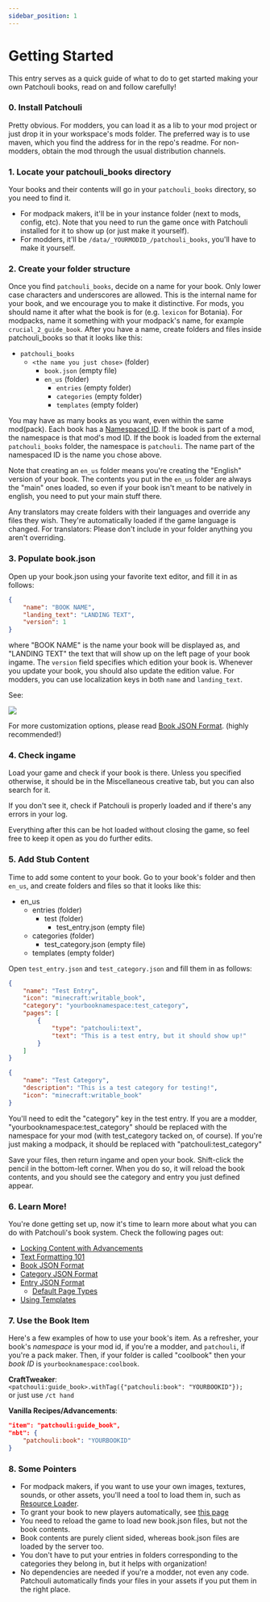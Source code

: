 ```yaml
---
sidebar_position: 1
---
```


# Getting Started

This entry serves as a quick guide of what to do to get started making your own Patchouli
books, read on and follow carefully!

### 0. Install Patchouli
Pretty obvious. For modders, you can load it as a lib to your mod project or just drop it
in your workspace's mods folder. The preferred way is to use maven, which you find the
address for in the repo's readme. For non-modders, obtain the mod through the usual
distribution channels.

### 1. Locate your patchouli_books directory
Your books and their contents will go in your `patchouli_books` directory, so you need to
find it.
* For modpack makers, it'll be in your instance folder (next to mods, config, etc). Note
  that you need to run the game once with Patchouli installed for it to show up
  (or just make it yourself).
* For modders, it'll be `/data/_YOURMODID_/patchouli_books`, you'll have to make it
  yourself.

### 2. Create your folder structure
Once you find `patchouli_books`, decide on a name for your book. Only lower case characters
and underscores are allowed. This is the internal name for your book, and we encourage you
to make it distinctive. For mods, you should name it after what the book is for
(e.g. `lexicon` for Botania). For modpacks, name it something with your modpack's name,
for example `crucial_2_guide_book`. After you have a name, create folders and files inside
patchouli_books so that it looks like this:

* `patchouli_books`
    * `<the name you just chose>` (folder)
        * `book.json` (empty file)
        * `en_us` (folder)
            * `entries` (empty folder)
            * `categories` (empty folder)
            * `templates` (empty folder)

You may have as many books as you want, even within the same mod(pack). Each book has a
[Namespaced ID](https://minecraft.fandom.com/wiki/Namespaced_ID). If the book is part of a
mod, the namespace is that mod's mod ID. If the book is loaded from the external
`patchouli_books` folder, the namespace is `patchouli`. The name part of the namespaced ID
is the name you chose above.

Note that creating an `en_us` folder means you're creating the "English" version of your
book. The contents you put in the `en_us` folder are always the "main" ones loaded, so
even if your book isn't meant to be natively in english, you need to put your main stuff
there.

Any translators may create folders with their languages and override any files they
wish. They're automatically loaded if the game language is changed. For translators:
Please don't include in your folder anything you aren't overriding.

### 3. Populate book.json
Open up your book.json using your favorite text editor, and fill it in as follows:

```json
{
	"name": "BOOK NAME",
	"landing_text": "LANDING TEXT",
	"version": 1
}
```

where "BOOK NAME" is the name your book will be displayed as, and "LANDING TEXT" the text
that will show up on the left page of your book ingame. The `version` field specifies which
edition your book is. Whenever you update your book, you should also update the edition
value. For modders, you can use localization keys in both `name` and `landing_text`.

See:

![](https://i.imgur.com/lsdDrrk.png)

For more customization options, please read [Book JSON
Format](/docs/reference/book-json). (highly recommended!)

### 4. Check ingame
Load your game and check if your book is there. Unless you specified otherwise, it should
be in the Miscellaneous creative tab, but you can also search for it.

If you don't see it, check if Patchouli is properly loaded and if there's any errors in
your log.

Everything after this can be hot loaded without closing the game, so feel free to keep it
open as you do further edits.

### 5. Add Stub Content
Time to add some content to your book. Go to your book's folder and then `en_us`, and create
folders and files so that it looks like this:

* en_us
    * entries (folder)
        * test (folder)
            * test_entry.json (empty file)
    * categories (folder)
        * test_category.json (empty file)
    * templates (empty folder)

Open `test_entry.json` and `test_category.json` and fill them in as follows:

```json title="test_entry.json"
{
    "name": "Test Entry",
    "icon": "minecraft:writable_book",
    "category": "yourbooknamespace:test_category",
    "pages": [
        {
            "type": "patchouli:text",
            "text": "This is a test entry, but it should show up!"
        }
    ]
}
```

```json title="test_category.json"
{
	"name": "Test Category",
	"description": "This is a test category for testing!",
	"icon": "minecraft:writable_book"
}
```

You'll need to edit the "category" key in the test entry. If you are a modder, "yourbooknamespace:test_category" should be replaced with the namespace for your mod (with test_category tacked on, of course). If you're just making a modpack, it should be replaced with "patchouli:test_category"

Save your files, then return ingame and open your book. Shift-click the pencil in the
bottom-left corner. When you do so, it will reload the book contents, and you should see
the category and entry you just defined appear.

### 6. Learn More!

You're done getting set up, now it's time to learn more about what you can do with
Patchouli's book system. Check the following pages out:

* [Locking Content with Advancements](/docs/patchouli-basics/advancement-locking)
* [Text Formatting 101](/docs/patchouli-basics/text-formatting)
* [Book JSON Format](/docs/reference/book-json)
* [Category JSON Format](/docs/reference/category-json)
* [Entry JSON Format](/docs/reference/entry-json)
    * [Default Page Types](/docs/patchouli-basics/page-types)
* [Using Templates](/docs/patchouli-basics/templates)

### 7. Use the Book Item

Here's a few examples of how to use your book's item. As a refresher, your book's
*namespace* is your mod id, if you're a modder, and `patchouli`, if you're a pack
maker. Then, if your folder is called "coolbook" then your *book ID* is
`yourbooknamespace:coolbook`.

**CraftTweaker**:  
`<patchouli:guide_book>.withTag({"patchouli:book": "YOURBOOKID"});`  
or just use `/ct hand`

**Vanilla Recipes/Advancements**:
```json
"item": "patchouli:guide_book",
"nbt": {
    "patchouli:book": "YOURBOOKID"
}
```

### 8. Some Pointers

* For modpack makers, if you want to use your own images, textures, sounds, or other
  assets, you'll need a tool to load them in, such as [Resource
  Loader](https://minecraft.curseforge.com/projects/resource-loader).
* To grant your book to new players automatically, see [this
  page](/docs/patchouli-basics/giving-new)
* You need to reload the game to load new book.json files, but not the book contents.
* Book contents are purely client sided, whereas book.json files are loaded by the server
  too.
* You don't have to put your entries in folders corresponding to the categories they
  belong in, but it helps with organization!
* No dependencies are needed if you're a modder, not even any code. Patchouli
  automatically finds your files in your assets if you put them in the right place.

